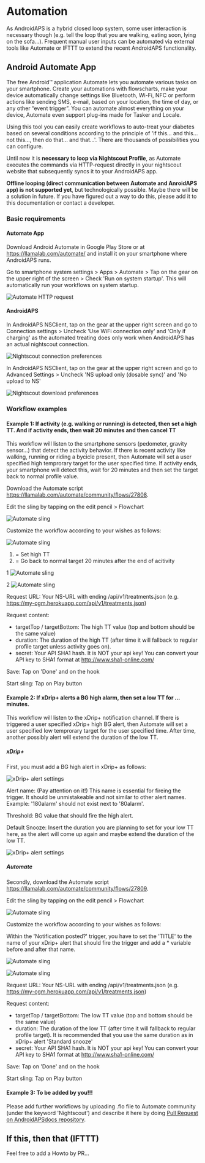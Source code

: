 # Automation

As AndroidAPS is a hybrid closed loop system, some user interaction is necessary though (e.g. tell the loop that you are walking, eating soon, lying on the sofa...). Frequent manual user inputs can be automated via external tools like Automate or IFTTT to extend the recent AndroidAPS functionality.

## Android Automate App

The free Android™ application Automate lets you automate various tasks on your smartphone. Create your automations with flowscharts, make your device automatically change settings like Bluetooth, Wi-Fi, NFC or perform actions like sending SMS, e-mail, based on your location, the time of day, or any other “event trigger”. You can automate almost everything on your device, Automate even support plug-ins made for Tasker and Locale.

Using this tool you can easily create workflows to auto-treat your diabetes based on several conditions according to the principle of 'if this... and this... not this..., then do that... and that...'. There are thousands of possibilities you can configure.

Until now it is **necessary to loop via Nightscout Profile**, as Automate executes the commands via HTTP-request directly in your nightscout website that subsequently syncs it to your AndroidAPS app.

**Offline looping (direct communication between Automate and AnroidAPS app) is not supported yet**, but technologically possible. Maybe there will be a solution in future. If you have figured out a way to do this, please add it to this documentation or contact a developer.

### Basic requirements

#### Automate App

Download Android Automate in Google Play Store or at <https://llamalab.com/automate/> and install it on your smartphone where AndroidAPS runs.

Go to smartphone system settings > Apps > Automate > Tap on the gear on the upper right of the screen > Check 'Run on system startup'. This will automatically run your workflows on system startup.

![Automate HTTP request](../images/automate-app2.png)

#### AndroidAPS

In AndroidAPS NSClient, tap on the gear at the upper right screen and go to Connection settings > Uncheck 'Use WiFi connection only' and 'Only if charging' as the automated treating does only work when AndroidAPS has an actual nightscout connection.

![Nightscout connection preferences](../images/automate-aaps1.jpg)

In AndroidAPS NSClient, tap on the gear at the upper right screen and go to Advanced Settings > Uncheck 'NS upload only (dosable sync)' and 'No upload to NS'

![Nightscout download preferences](../images/automate-aaps2.jpg)

### Workflow examples

#### Example 1: If activity (e.g. walking or running) is detected, then set a high TT. And if activity ends, then wait 20 minutes and then cancel TT

This workflow will listen to the smartphone sensors (pedometer, gravity sensor...) that detect the activity behavior. If there is recent activity like walking, running or riding a bycicle present, then Automate will set a user specified high temprorary target for the user specified time. If activity ends, your smartphone will detect this, wait for 20 minutes and then set the target back to normal profile value.

Download the Automate script <https://llamalab.com/automate/community/flows/27808>.

Edit the sling by tapping on the edit pencil > Flowchart

![Automate sling](../images/automate-app3.png)

Customize the workflow according to your wishes as follows:

![Automate sling](../images/automate-app6.png)

1. = Set high TT
2. = Go back to normal target 20 minutes after the end of acitivity

1 ![Automate sling](../images/automate-app1.png)

2 ![Automate sling](../images/automate-app5.png)

Request URL: Your NS-URL with ending /api/v1/treatments.json (e.g. https://my-cgm.herokuapp.com/api/v1/treatments.json)

Request content:

* targetTop / targetBottom: The high TT value (top and bottom should be the same value)
* duration: The duration of the high TT (after time it will fallback to regular profile target unless activity goes on). 
* secret: Your API SHA1 hash. It is NOT your api key! You can convert your API key to SHA1 format at <http://www.sha1-online.com/>

Save: Tap on 'Done' and on the hook

Start sling: Tap on Play button

#### Example 2: If xDrip+ alerts a BG high alarm, then set a low TT for ... minutes.

This workflow will listen to the xDrip+ notification channel. If there is triggered a user specified xDrip+ high BG alert, then Automate will set a user specified low temprorary target for the user specified time. After time, another possibly alert will extend the duration of the low TT.

##### xDrip+

First, you must add a BG high alert in xDrip+ as follows:

![xDrip+ alert settings](../images/automate-xdrip1.png)

Alert name: (Pay attention on it!) This name is essential for fireing the trigger. It should be unmistakeable and not similar to other alert names. Example: '180alarm' should not exist next to '80alarm'.

Threshold: BG value that should fire the high alert.

Default Snooze: Insert the duration you are planning to set for your low TT here, as the alert will come up again and maybe extend the duration of the low TT.

![xDrip+ alert settings](../images/automate-xdrip2.png)

##### Automate

Secondly, download the Automate script <https://llamalab.com/automate/community/flows/27809>.

Edit the sling by tapping on the edit pencil > Flowchart

![Automate sling](../images/automate-app3.png)

Customize the workflow according to your wishes as follows:

Within the 'Notification posted?' trigger, you have to set the 'TITLE' to the name of your xDrip+ alert that should fire the trigger and add a * variable before and after that name.

![Automate sling](../images/automate-app7.png)

![Automate sling](../images/automate-app4.png)

Request URL: Your NS-URL with ending /api/v1/treatments.json (e.g. https://my-cgm.herokuapp.com/api/v1/treatments.json)

Request content:

* targetTop / targetBottom: The low TT value (top and bottom should be the same value)
* duration: The duration of the low TT (after time it will fallback to regular profile target). It is recommended that you use the same duration as in xDrip+ alert 'Standard snooze'
* secret: Your API SHA1 hash. It is NOT your api key! You can convert your API key to SHA1 format at <http://www.sha1-online.com/>

Save: Tap on 'Done' and on the hook

Start sling: Tap on Play button

#### Example 3: To be added by you!!!

Please add further workflows by uploading .flo file to Automate community (under the keyword 'Nightscout') and describe it here by doing [Pull Request on AndroidAPSdocs repository](../make-a-PR.md).

## If this, then that (IFTTT)

Feel free to add a Howto by PR...